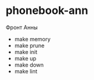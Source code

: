 # phonebook-ann

Фронт Анны

- make memory
- make prune
- make init
- make up
- make down
- make lint